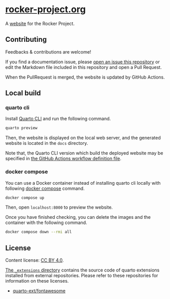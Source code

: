 # [rocker-project.org](https://rocker-project.org)

A [website](https://rocker-project.org) for the Rocker Project.

## Contributing

Feedbacks & contributions are welcome!

If you find a documentation issue, please [open an issue this repository](https://github.com/rocker-org/website/issues/new)
or edit the Markdown file included in this repository and open a Pull Request.

When the PullRequest is merged, the website is updated by GitHub Actions.

## Local build

### quarto cli

Install [Quarto CLI](https://quarto.org/docs/get-started/) and run the following command.

```sh
quarto preview
```

Then, the website is displayed on the local web server,
and the generated website is located in the `docs` directory.

Note that, the Quarto CLI version which build the deployed website
may be specified in [the GitHub Actions workflow definition file](.github/workflows/main.yml).

### docker compose

You can use a Docker container instead of installing quarto cli locally
with following [docker compose](https://docs.docker.com/compose/) command.

```sh
docker compose up
```

Then, open `localhost:8000` to preview the website.

Once you have finished checking, you can delete the images and the container with the following command.

```sh
docker compose down --rmi all
```

## License

Content license: [CC BY 4.0](https://creativecommons.org/licenses/by/4.0/).

[The `_extensions` directory](_extensions) contains the source code of quarto extensions
installed from external repositories.
Please refer to these repositories for information on these licenses.

- [quarto-ext/fontawesome](https://github.com/quarto-ext/fontawesome)

